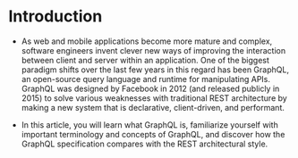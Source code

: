 # Introduction

  - As web and mobile applications become more mature and complex, software engineers invent clever new ways of improving the interaction between client and server within an application. One of the biggest paradigm shifts over the last few years in this regard has been GraphQL, an open-source query language and runtime for manipulating APIs. GraphQL was designed by Facebook in 2012 (and released publicly in 2015) to solve various weaknesses with traditional REST architecture by making a new system that is declarative, client-driven, and performant.

  - In this article, you will learn what GraphQL is, familiarize yourself with important terminology and concepts of GraphQL, and discover how the GraphQL specification compares with the REST architectural style.  

